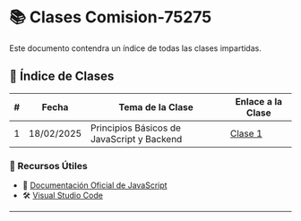 # 📚 Clases Comision-75275


Este documento contendra un índice de todas las clases impartidas.

## 📆 Índice de Clases

| #  |   Fecha    |             Tema de la Clase                         | Enlace a la Clase |
|----|------------|--------------------------------------------|-----------------------------------------|
| 1  | 18/02/2025 | Principios Básicos de JavaScript y Backend | [Clase 1](https://github.com/JerlibGnzlz/Comision-75275/blob/main/practica.js) |


### 🎯 Recursos Útiles
- 📌 [Documentación Oficial de JavaScript](https://developer.mozilla.org/es/docs/Web/JavaScript)
- 🛠️ [Visual Studio Code](https://code.visualstudio.com/)

---

